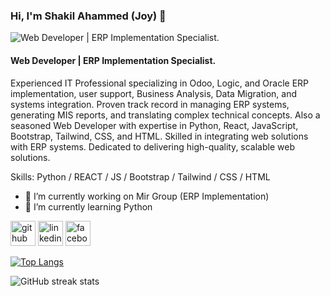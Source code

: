 ### Hi, I'm Shakil Ahammed (Joy) 👋
![Web Developer | ERP Implementation Specialist.](https://media.licdn.com/dms/image/D5616AQEEwUhcvHueWA/profile-displaybackgroundimage-shrink_350_1400/0/1710579826757?e=1721865600&v=beta&t=N4THFQaQnrlpdol5OXQddU1IjouIr8lZSr1zrgkGF0U)
#### Web Developer | ERP Implementation Specialist.

Experienced IT Professional specializing in Odoo, Logic, and Oracle ERP implementation, user support, Business Analysis, Data Migration, and systems integration. Proven track record in managing ERP systems, generating MIS reports, and translating complex technical concepts. Also a seasoned Web Developer with expertise in Python, React, JavaScript, Bootstrap, Tailwind, CSS, and HTML. Skilled in integrating web solutions with ERP systems. Dedicated to delivering high-quality, scalable web solutions.

Skills: Python / REACT / JS / Bootstrap / Tailwind / CSS / HTML 

- 🔭 I’m currently working on Mir Group (ERP Implementation) 
- 🌱 I’m currently learning Python 


[<img src='https://cdn.jsdelivr.net/npm/simple-icons@3.0.1/icons/github.svg' alt='github' height='40'>](https://github.com/saj0cse)  [<img src='https://cdn.jsdelivr.net/npm/simple-icons@3.0.1/icons/linkedin.svg' alt='linkedin' height='40'>](https://www.linkedin.com/in/saj0cse/)  [<img src='https://cdn.jsdelivr.net/npm/simple-icons@3.0.1/icons/facebook.svg' alt='facebook' height='40'>](https://www.facebook.com/saj0cse)  

[![Top Langs](https://github-readme-stats.vercel.app/api/top-langs/?username=saj0cse)](https://github.com/anuraghazra/github-readme-stats)

![GitHub streak stats](https://streak-stats.demolab.com/?user=saj0cse)  

